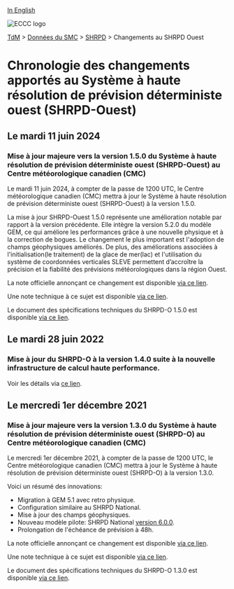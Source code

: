 [In English](changelog_hrdps-west_en.md)

![ECCC logo](../../img_eccc-logo.png)

[TdM](../../readme_fr.md) > [Données du SMC](../readme_fr.md) > [SHRPD](readme_hrdps_fr.md) > Changements au SHRPD Ouest

# Chronologie des changements apportés au Système à haute résolution de prévision déterministe ouest (SHRPD-Ouest)

## Le mardi 11 juin 2024

### Mise à jour majeure vers la version 1.5.0 du Système à haute résolution de prévision déterministe ouest (SHRPD-Ouest) au Centre météorologique canadien (CMC)

Le mardi 11 juin 2024, à compter de la passe de 1200 UTC, le Centre météorologique canadien (CMC) mettra à jour le Système à haute résolution de prévision déterministe ouest (SHRPD-Ouest) à la version 1.5.0.

La mise à jour SHRPD-Ouest 1.5.0 représente une amélioration notable par rapport à la version précédente. Elle intègre la version 5.2.0 du modèle GEM, ce qui améliore les performances grâce à une nouvelle physique et à la correction de bogues. Le changement le plus important est l'adoption de champs géophysiques améliorés. De plus, des améliorations associées à l'initialisation(le traitement) de la glace de mer(lac) et l'utilisation du système de coordonnées verticales SLEVE permettent d’accroître la précision et la fiabilité des prévisions météorologiques dans la région Ouest. 


La note officielle annonçant ce changement est disponible [via ce lien](http://dd.meteo.gc.ca/doc/genots/2024/06/11/NOCN03_CWAO_262118___xxxxx).

Une note technique à ce sujet est disponible [via ce lien](https://collaboration.cmc.ec.gc.ca/cmc/cmoi/product_guide/docs/tech_notes/technote_hrdps-west-150_f.pdf).

Le document des spécifications techniques du SHRPD-O 1.5.0 est disponible [via ce lien](https://collaboration.cmc.ec.gc.ca/cmc/cmoi/product_guide/docs/tech_specifications/tech_specifications_HRDPS-WEST_1.5.0_f.pdf).

## Le mardi 28 juin 2022

### Mise à jour du SHRPD-O à la version 1.4.0 suite à la nouvelle infrastructure de calcul haute performance. 

Voir les détails via [ce lien](../changelog_multisystems_fr.md).

## Le mercredi 1er décembre 2021

### Mise à jour majeure vers la version 1.3.0 du Système à haute résolution de prévision déterministe ouest (SHRPD-O) au Centre météorologique canadien (CMC)

Le mercredi 1er décembre 2021, à compter de la passe de 1200 UTC, le Centre météorologique canadien (CMC) mettra à jour le Système à haute résolution de prévision déterministe ouest (SHRPD-O) à la version 1.3.0.

Voici un résumé des innovations:

* Migration à GEM 5.1 avec retro physique.
* Configuration similaire au SHRPD National.
* Mise à jour des champs géophysiques.
* Nouveau modèle pilote: SHRPD National [version 6.0.0](../nwp_hrdps/changelog_hrdps_fr.md#le-mercredi-1er-decembre-2021).
* Prolongation de l'échéance de prévision à 48h.

La note officielle annonçant ce changement est disponible [via ce lien](http://dd.meteo.gc.ca/doc/genots/2021/11/26/NOCN03_CWAO_262118___50159).

Une note technique à ce sujet est disponible [via ce lien](https://collaboration.cmc.ec.gc.ca/cmc/cmoi/product_guide/docs/tech_notes/technote_hrdps-west-130_f.pdf).

Le document des spécifications techniques du SHRPD-O 1.3.0 est disponible [via ce lien](https://collaboration.cmc.ec.gc.ca/cmc/cmoi/product_guide/docs/tech_specifications/tech_specifications_HRDPS-WEST_1.3.0_f.pdf).

